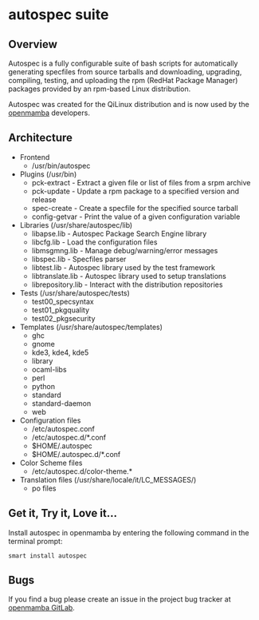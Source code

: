 autospec suite
==============

## Overview

Autospec is a fully configurable suite of bash scripts for automatically generating specfiles from source tarballs and
downloading, upgrading, compiling, testing, and uploading the rpm (RedHat Package Manager) packages provided by an
rpm-based Linux distribution.

Autospec was created for the QiLinux distribution and is now used by the [openmamba](http://www.openmamba.org) developers. 

## Architecture

* Frontend
  * /usr/bin/autospec
* Plugins (/usr/bin)
  * pck-extract - Extract a given file or list of files from a srpm archive
  * pck-update - Update a rpm package to a specified version and release
  * spec-create - Create a specfile for the specified source tarball
  * config-getvar - Print the value of a given configuration variable
* Libraries (/usr/share/autospec/lib)
  * libapse.lib - Autospec Package Search Engine library
  * libcfg.lib - Load the configuration files
  * libmsgmng.lib - Manage debug/warning/error messages
  * libspec.lib - Specfiles parser
  * libtest.lib - Autospec library used by the test framework
  * libtranslate.lib - Autospec library used to setup translations
  * librepository.lib - Interact with the distribution repositories
* Tests (/usr/share/autospec/tests)
  * test00_specsyntax
  * test01_pkgquality
  * test02_pkgsecurity
* Templates (/usr/share/autospec/templates)
  * ghc
  * gnome
  * kde3, kde4, kde5
  * library
  * ocaml-libs
  * perl
  * python
  * standard
  * standard-daemon
  * web
* Configuration files
  * /etc/autospec.conf
  * /etc/autospec.d/*.conf
  * $HOME/.autospec
  * $HOME/.autospec.d/*.conf
* Color Scheme files
  * /etc/autospec.d/color-theme.*
* Translation files (/usr/share/locale/it/LC_MESSAGES/)
  * po files

## Get it, Try it, Love it...

Install autospec in openmamba by entering the following command in the terminal prompt:

    smart install autospec

## Bugs

If you find a bug please create an issue in the project bug tracker at
[openmamba GitLab](https://gitlab.mambasoft.it/openmamba/autospec/issues).
